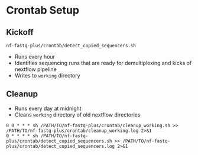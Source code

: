 # Crontab Setup

## Kickoff
`nf-fastq-plus/crontab/detect_copied_sequencers.sh`
* Runs every hour
* Identifies sequencing runs that are ready for demultiplexing and kicks of nextflow pipeline
* Writes to `working` directory

## Cleanup
* Runs every day at midnight
* Cleans `working` directory of old nextflow directories

```
0 0 * * * sh /PATH/TO/nf-fastq-plus/crontab/cleanup_working.sh >> /PATH/TO/nf-fastq-plus/crontab/cleanup_working.log 2>&1 
0 * * * * sh /PATH/TO/nf-fastq-plus/crontab/detect_copied_sequencers.sh >> /PATH/TO/nf-fastq-plus/crontab/detect_copied_sequencers.log 2>&1
```
